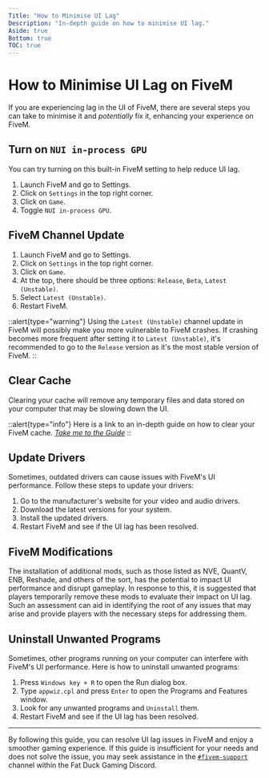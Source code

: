 ```yaml
---
Title: "How to Minimise UI Lag"
Description: "In-depth guide on how to minimise UI lag."
Aside: true
Bottom: true
TOC: true
---
```


# How to Minimise UI Lag on FiveM

If you are experiencing lag in the UI of FiveM, there are several steps you can take to minimise it and *potentially* fix it, enhancing your experience on FiveM.

## Turn on `NUI in-process GPU`

You can try turning on this built-in FiveM setting to help reduce UI lag.

1. Launch FiveM and go to Settings.
2. Click on `Settings` in the top right corner.
3. Click on `Game`.
4. Toggle `NUI in-process GPU`.

## FiveM Channel Update

1. Launch FiveM and go to Settings.
2. Click on `Settings` in the top right corner.
3. Click on `Game`.
4. At the top, there should be three options: `Release`, `Beta`, `Latest (Unstable)`.
5. Select `Latest (Unstable)`.
6. Restart FiveM.

::alert{type="warning"}
Using the `Latest (Unstable)` channel update in FiveM will possibly make you more vulnerable to FiveM crashes. If crashing becomes more frequent after setting it to `Latest (Unstable)`, it's recommended to go to the `Release` version as it's the most stable version of FiveM.
::

## Clear Cache

Clearing your cache will remove any temporary files and data stored on your computer that may be slowing down the UI.

::alert{type="info"}
Here is a link to an in-depth guide on how to clear your FiveM cache. [*Take me to the Guide*](/server-docs/troubleshooting/how-to-clear-fivem-cache)
::

## Update Drivers

Sometimes, outdated drivers can cause issues with FiveM's UI performance. Follow these steps to update your drivers:

1. Go to the manufacturer's website for your video and audio drivers.
2. Download the latest versions for your system.
3. Install the updated drivers.
4. Restart FiveM and see if the UI lag has been resolved.

## FiveM Modifications

The installation of additional mods, such as those listed as NVE, QuantV, ENB, Reshade, and others of the sort, has the potential to impact UI performance and disrupt gameplay. In response to this, it is suggested that players temporarily remove these mods to evaluate their impact on UI lag. Such an assessment can aid in identifying the root of any issues that may arise and provide players with the necessary steps for addressing them.

## Uninstall Unwanted Programs

Sometimes, other programs running on your computer can interfere with FiveM's UI performance. Here is how to uninstall unwanted programs:

1. Press `Windows key + R` to open the Run dialog box.
2. Type `appwiz.cpl` and press `Enter` to open the Programs and Features window.
3. Look for any unwanted programs and `Uninstall` them.
4. Restart FiveM and see if the UI lag has been resolved.

---

By following this guide, you can resolve UI lag issues in FiveM and enjoy a smoother gaming experience. If this guide is insufficient for your needs and does not solve the issue, you may seek assistance in the [`#fivem-support`](https://discord.com/channels/343265479302971402/989346639015706675) channel within the Fat Duck Gaming Discord.
